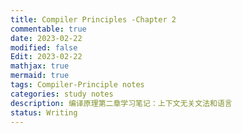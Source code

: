 ```yaml
---
title: Compiler Principles -Chapter 2
commentable: true
date: 2023-02-22
modified: false
Edit: 2023-02-22
mathjax: true
mermaid: true
tags: Compiler-Principle notes
categories: study notes
description: 编译原理第二章学习笔记：上下文无关文法和语言
status: Writing
---
```



